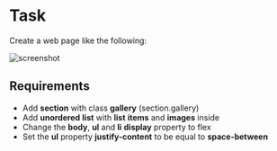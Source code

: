 # Task
Create a web page like the following:

![screenshot](https://user-images.githubusercontent.com/85792514/171650288-3f8feac2-f900-4e21-a339-9f8f72b0f435.png)

## Requirements
* Add **section** with class **gallery** (section.gallery)
* Add **unordered** **list** with **list** **items** and **images** inside
* Change the **body**, **ul** and **li** **display** property to flex
* Set the **ul** property **justify-content** to be equal to **space-between**
